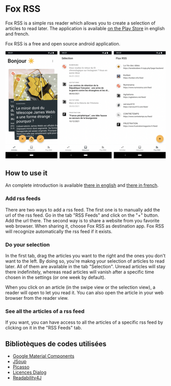 # Fox RSS

Fox RSS is a simple rss reader which allows you to create a selection of articles to read later. The application is available [on the Play Store](https://play.google.com/store/apps/details?id=com.pigeoff.rss) in english and french.

Fox RSS is a free and open source android application.

![Screenshots](assets/screenshots.png)

## How to use it

An complete introduction is available [there in english](https://pigeoff.pw/fox/help/en/) and [there in french](https://pigeoff.pw/fox/help/fr/).

### Add rss feeds

There are two ways to add a rss feed. The first one is to manually add the url of the rss feed. Go in the tab "RSS Feeds" and click on the "+" button. Add the url there. The second way is to share a website from you favorite web browser. When sharing it, choose Fox RSS as destination app. Fox RSS will recognize automatically the rss feed if it exists.

### Do your selection

In the first tab, drag the articles you want to the right and the ones you don't want to the left. By doing so, you're makng your selection of articles to read later. All of them are available in the tab "Selection". Unread articles will stay there indefinitely, whereas read articles will vanish after a specific time chosen in the settings (or one week by default).

When you click on an article (in the swipe view or the selection view), a reader will open to let you read it. You can also open the article in your web browser from the reader view.

### See all the articles of a rss feed

If you want, you can have access to all the articles of a specific rss feed by clicking on it in the "RSS Feeds" tab.

## Bibliotèques de codes utilisées

* [Google Material Components](https://github.com/material-components/material-components-android)
* [JSoup](https://github.com/jhy/jsoup/)
* [Picasso](https://github.com/square/picasso)
* [Licences Dialog](https://github.com/PSDev/LicensesDialog)
* [Readability4J](https://github.com/dankito/Readability4J)
